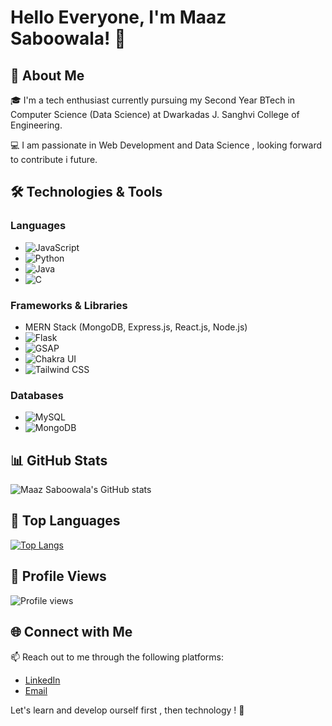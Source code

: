 # Hello Everyone, I'm Maaz Saboowala! 👋

## 🚀 About Me

🎓 I'm a tech enthusiast currently pursuing my Second Year BTech in Computer Science (Data Science) at Dwarkadas J. Sanghvi College of Engineering.

💻 I am passionate in Web Development and Data Science , looking forward to contribute i future.

## 🛠️ Technologies & Tools

### Languages
- ![JavaScript](https://img.shields.io/badge/-JavaScript-yellow?logo=javascript&logoColor=white&style=flat)
- ![Python](https://img.shields.io/badge/-Python-blue?logo=python&logoColor=white&style=flat)
- ![Java](https://img.shields.io/badge/-Java-orange?logo=java&logoColor=white&style=flat)
- ![C](https://img.shields.io/badge/-C-blue?logo=c&logoColor=white&style=flat)
### Frameworks & Libraries
- MERN Stack (MongoDB, Express.js, React.js, Node.js)
- ![Flask](https://img.shields.io/badge/-Flask-000000?style=flat&logo=flask&logoColor=white)
- ![GSAP](https://img.shields.io/badge/-GSAP-88CE02?style=flat&logo=greensock&logoColor=white)
- ![Chakra UI](https://img.shields.io/badge/-Chakra%20UI-319795?style=flat&logo=chakra-ui&logoColor=white)
- ![Tailwind CSS](https://img.shields.io/badge/-Tailwind%20CSS-38B2AC?style=flat&logo=tailwind-css&logoColor=white)

### Databases
- ![MySQL](https://img.shields.io/badge/-MySQL-4479A1?style=flat&logo=mysql&logoColor=white)
- ![MongoDB](https://img.shields.io/badge/-MongoDB-47A248?style=flat&logo=mongodb&logoColor=white)

## 📊 GitHub Stats

![Maaz Saboowala's GitHub stats](https://github-readme-stats.vercel.app/api?username=MaazS07&show_icons=true&theme=dark)

## 💬 Top Languages

[![Top Langs](https://github-readme-stats.vercel.app/api/top-langs/?username=MaazS07&layout=compact&theme=dark)](https://github.com/MaazS07)

## 👀 Profile Views

![Profile views](https://img.shields.io/github/profile-views/MaazS07/MaazS07?style=for-the-badge)



## 🌐 Connect with Me

📫 Reach out to me through the following platforms:
- [LinkedIn](https://www.linkedin.com/in/maaz-saboowala/)
- [Email](mailto:maazsaboowala07@gmail.com)


Let's learn and develop ourself first , then technology ! 🚀
